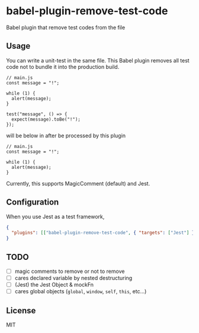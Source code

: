 # babel-plugin-remove-test-code

Babel plugin that remove test codes from the file

## Usage

You can write a unit-test in the same file. This Babel plugin removes all test code not to bundle it into the production build.

```ecmascript 6
// main.js
const message = "!";

while (1) {
  alert(message);
}

test("message", () => {
  expect(message).toBe("!");
});
```

will be below in after be processed by this plugin

```ecmascript 6
// main.js
const message = "!";

while (1) {
  alert(message);
}
```

Currently, this supports MagicComment (default) and Jest.

## Configuration

When you use Jest as a test framework,

```json
{
  "plugins": [["babel-plugin-remove-test-code", { "targets": ["Jest"] }]]
}
```

## TODO

- [ ] magic comments to remove or not to remove
- [ ] cares declared variable by nested destructuring
- [ ] (Jest) the Jest Object & mockFn
- [ ] cares global objects (`global`, `window`, `self`, `this`, etc...)

## License

MIT
